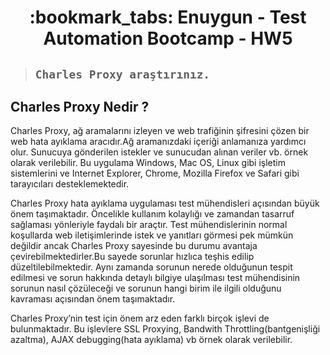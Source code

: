 <h1 align="center"> :bookmark_tabs: Enuygun - Test Automation Bootcamp - HW5 </h1>
 

> ##  ```Charles Proxy araştırınız.  ```

**Charles Proxy Nedir ?**
---
Charles Proxy, ağ aramalarını izleyen ve web trafiğinin şifresini çözen bir web hata ayıklama aracıdır.Ağ aramanızdaki içeriği anlamanıza yardımcı olur. Sunucuya gönderilen istekler ve sunucudan alınan veriler vb. örnek olarak verilebilir. Bu uygulama Windows, Mac OS, Linux gibi işletim sistemlerini ve Internet Explorer, Chrome, Mozilla Firefox ve Safari gibi tarayıcıları desteklemektedir.

Charles Proxy hata ayıklama uygulaması test mühendisleri açısından büyük önem taşımaktadır. Öncelikle kullanım kolaylığı ve zamandan tasarruf sağlaması yönleriyle faydalı bir araçtır. 
Test mühendislerinin normal koşullarda web iletişimlerinde istek ve yanıtları görmesi pek mümkün değildir ancak Charles Proxy sayesinde bu durumu avantaja çevirebilmektedirler.Bu sayede sorunlar hızlıca teşhis edilip düzeltilebilmektedir. 
Aynı zamanda sorunun nerede olduğunun tespit edilmesi ve sorun hakkında detaylı bilgiye ulaşılması test mühendisinin sorunun nasıl çözüleceği ve sorunun hangi birim ile ilgili olduğunu kavraması açısından önem taşımaktadır. 

Charles Proxy’nin test için önem arz eden farklı birçok işlevi de bulunmaktadır. Bu işlevlere SSL Proxying, Bandwith Throttling(bantgenişliği azaltma), AJAX debugging(hata ayıklama) vb örnek olarak verilebilir. 
